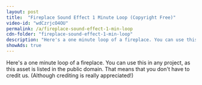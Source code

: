 ```yaml
---
layout: post
title:  "Fireplace Sound Effect 1 Minute Loop (Copyright Free)"
video-id: "wdCzrjcO4OU"
permalink: /a/fireplace-sound-effect-1-min-loop
cdn-folder: "fireplace-sound-effect-1-min-loop"
description: "Here's a one minute loop of a fireplace. You can use this in any project, as this asset is listed in the public domain. That means that you don't have to credit us. (Although crediting is really appreciated!)"
showAds: true
---
```


Here's a one minute loop of a fireplace. You can use this in any project, as this asset is listed in the public domain. That means that you don't have to credit us. (Although crediting is really appreciated!)
